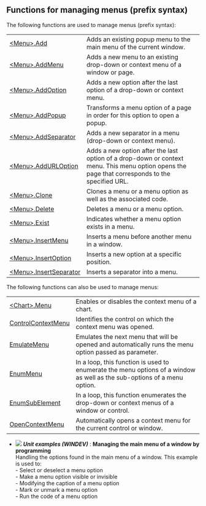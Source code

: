 


## Functions for managing menus (prefix syntax)
			



<a name="NOTE1"></a>
<a name="NOTE1_1"></a>
The following functions are used to manage menus (prefix syntax): 




|   |   |
| --- | --- |
| [&lt;Menu&gt;.Add](../WDLang1/1000020591.md) | Adds an existing popup menu to the main menu of the current window. |
| [&lt;Menu&gt;.AddMenu](../WDLang1/1000020592.md) | Adds a new menu to an existing drop-down or context menu of a window or page. |
| [&lt;Menu&gt;.AddOption](../WDLang1/1000020593.md) | Adds a new option after the last option of a drop-down or context menu. |
| [&lt;Menu&gt;.AddPopup](../WDLang1/1000020602.md) | Transforms a menu option of a page in order for this option to open a popup. |
| [&lt;Menu&gt;.AddSeparator](../WDLang1/1000020603.md) | Adds a new separator in a menu (drop-down or context menu). |
| [&lt;Menu&gt;.AddURLOption](../WDLang1/1000020594.md) | Adds a new option after the last option of a drop-down or context menu. This menu option opens the page that corresponds to the specified URL. |
| [&lt;Menu&gt;.Clone](../WDLang1/1000020604.md) | Clones a menu or a menu option as well as the associated code. |
| [&lt;Menu&gt;.Delete](../WDLang1/1000020614.md) | Deletes a menu or a menu option. |
| [&lt;Menu&gt;.Exist](../WDLang1/1000020605.md) | Indicates whether a menu option exists in a menu. |
| [&lt;Menu&gt;.InsertMenu](../WDLang1/1000020606.md) | Inserts a menu before another menu in a window. |
| [&lt;Menu&gt;.InsertOption](../WDLang1/1000020609.md) | Inserts a new option at a specific position. |
| [&lt;Menu&gt;.InsertSeparator](../WDLang1/1000020610.md) | Inserts a separator into a menu. |





The following functions can also be used to manage menus: 


|   |   |
| --- | --- |
| [&lt;Chart&gt;.Menu](../WDLang3/1000024094.md) | Enables or disables the context menu of a chart. |
| [ControlContextMenu](../WDLang1/3025012.md) | Identifies the control on which the context menu was opened. |
| [EmulateMenu](../WDLang1/1000009010.md) | Emulates the next menu that will be opened and automatically runs the menu option passed as parameter. |
| [EnumMenu](../WDLang1/3038039.md) | In a loop, this function is used to enumerate the menu options of a window as well as the sub-options of a menu option. |
| [EnumSubElement](../WDLang1/3064002.md) | In a loop, this function enumerates the drop-down or context menus of a window or control. |
| [OpenContextMenu](../WDLang1/3025029.md) | Automatically opens a context menu for the current control or window. |




- ![](https://doc.pcsoft.fr/en-US/images/image.awp?langid=3&name=Managingthemainmenuofawindowbyprogramming.gif) ***Unit examples (WINDEV)*** : **Managing the main menu of a window by programming** <br>Handling the options found in the main menu of a window. This example is used to:<br>- Select or deselect a menu option<br>- Make a menu option visible or invisible<br>- Modifying the caption of a menu option<br>- Mark or unmark a menu option<br>- Run the code of a menu option


